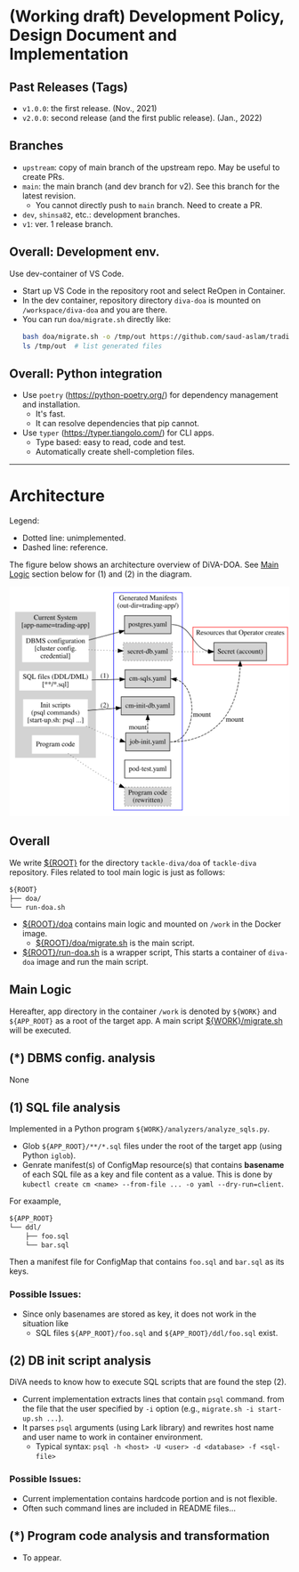 # (Working draft) Development Policy, Design Document and Implementation

## Past Releases (Tags)

- `v1.0.0`: the first release. (Nov., 2021)
- `v2.0.0`: second release (and the first public release). (Jan., 2022)

## Branches

- `upstream`: copy of main branch of the upstream repo. May be useful to create PRs. 
- `main`: the main branch (and dev branch for v2). See this branch for the latest revision.
  - You cannot directly push to `main` branch. Need to create a PR.
- `dev`, `shinsa82`, etc.: development branches.
- `v1`: ver. 1 release branch.

## Overall: Development env.

Use dev-container of VS Code. 

- Start up VS Code in the repository root and select ReOpen in Container.
- In the dev container, repository directory `diva-doa` is mounted on `/workspace/diva-doa` and you are there.
- You can run `doa/migrate.sh` directly like:
    ```bash
    bash doa/migrate.sh -o /tmp/out https://github.com/saud-aslam/trading-app
    ls /tmp/out  # list generated files
    ```

## Overall: Python integration

- Use `poetry` (https://python-poetry.org/) for dependency management and installation.
    - It's fast.
    - It can resolve dependencies that pip cannot.
- Use `typer` (https://typer.tiangolo.com/) for CLI apps.
    - Type based: easy to read, code and test.
    - Automatically create shell-completion files.

----
# Architecture

Legend:
- Dotted line: unimplemented.
- Dashed line: reference.

The figure below shows an architecture overview of DiVA-DOA.
See [Main Logic](#main-logic) section below for (1) and (2) in the diagram.

![Architecture overview](arch.dot.svg)

## Overall

We write [${ROOT}](..) for the directory `tackle-diva/doa` of `tackle-diva` repository.
Files related to tool main logic is just as follows:

```
${ROOT}
├── doa/
└── run-doa.sh
```

- [${ROOT}/doa](../doa) contains main logic and mounted on `/work` in the Docker image.
  - [${ROOT}/doa/migrate.sh](../doa/migrate.sh) is the main script.
- [${ROOT}/run-doa.sh](../run-doa.sh) is a wrapper script, This starts a container of `diva-doa` image and run the main script. 

## Main Logic

Hereafter, app directory in the container `/work` is denoted by `${WORK}` and `${APP_ROOT}` as a root of the target app.
A main script [${WORK}/migrate.sh](../doa/migrate.sh) will be executed.

## (*) DBMS config. analysis

None

## (1) SQL file analysis

Implemented in a Python program `${WORK}/analyzers/analyze_sqls.py`.

- Glob `${APP_ROOT}/**/*.sql` files under the root of the target app (using Python `iglob`).
- Genrate manifest(s) of ConfigMap resource(s) that contains **basename** of each SQL file as a key and file content as a value. This is done by `kubectl create cm <name> --from-file ... -o yaml --dry-run=client`.
 
For exaample,
```
${APP_ROOT}
└── ddl/
    ├── foo.sql
    └── bar.sql
```

Then a manifest file for ConfigMap that contains `foo.sql` and `bar.sql` as its keys.

### Possible Issues:

- Since only basenames are stored as key, it does not work in the situation like
  - SQL files `${APP_ROOT}/foo.sql` and `${APP_ROOT}/ddl/foo.sql` exist.

## (2) DB init script analysis

DiVA needs to know how to execute SQL scripts that are found the step (2).

- Current implementation extracts lines that contain `psql` command. from the file that the user specified by `-i` option (e.g., `migrate.sh -i start-up.sh ...`).
- It parses `psql` arguments (using Lark library) and rewrites host name and user name to work in container environment.
  - Typical syntax: `psql -h <host> -U <user> -d <database> -f <sql-file>`

### Possible Issues:

- Current implementation contains hardcode portion and is not flexible.
- Often such command lines are included in README files...

## (*) Program code analysis and transformation

- To appear.
